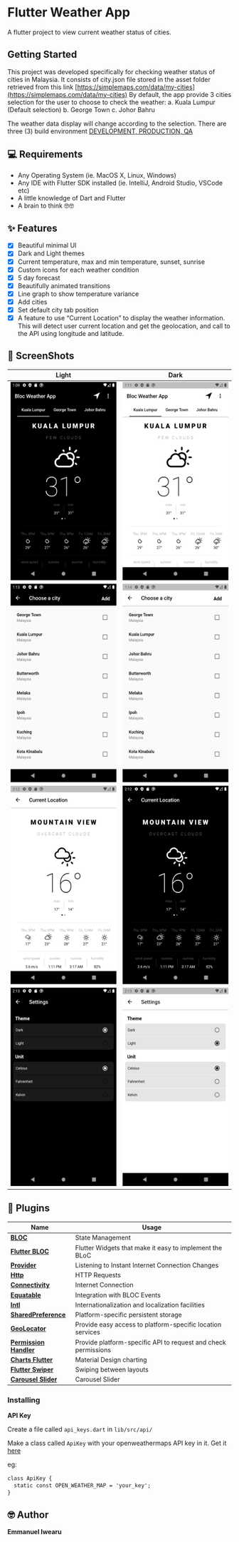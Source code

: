 # Flutter Weather App

A flutter project to view current weather status of cities.

## Getting Started

This project was developed specifically for checking weather status of cities in Malaysia. It consists of city.json file
stored in the asset folder retrieved from this link [https://simplemaps.com/data/my-cities](https://simplemaps.com/data/my-cities)
By default, the app provide 3 cities selection for the user to choose to check the weather: 
a.	Kuala Lumpur (Default selection)
b.	George Town
c.	Johor Bahru

The weather data display will change according to the selection. There are three (3) build environment [DEVELOPMENT, PRODUCTION, QA]()

## 💻 Requirements
* Any Operating System (ie. MacOS X, Linux, Windows)
* Any IDE with Flutter SDK installed (ie. IntelliJ, Android Studio, VSCode etc)
* A little knowledge of Dart and Flutter
* A brain to think 🤓🤓

## ✨ Features
- [x] Beautiful minimal UI
- [x] Dark and Light themes
- [x] Current temperature, max and min temperature, sunset, sunrise
- [x] Custom icons for each weather condition
- [x] 5 day forecast
- [x] Beautifully animated transitions
- [x] Line graph to show temperature variance
- [x] Add cities
- [x] Set default city tab position
- [x] A feature to use “Current Location” to display the weather information. This will detect user current location and get the geolocation, and call to the API using longitude and latitude. 

## 📸 ScreenShots

| Light| Dark|
|------|-------|
|<img src="screenshots/1.png" width="250" height="445">|<img src="screenshots/2.png" width="250" height="445">|
|<img src="screenshots/4.png" width="250" height="445">|<img src="screenshots/5.png" width="250" height="445">|
|<img src="screenshots/6.png" width="250" height="445">|<img src="screenshots/7.png" width="250" height="445">|
|<img src="screenshots/8.png" width="250" height="445">|<img src="screenshots/9.png" width="250" height="445">|


## 🔌 Plugins
| Name | Usage |
|------|-------|
|[**BLOC**](https://pub.dev/packages/bloc)| State Management |
|[**Flutter BLOC**](https://pub.dev/packages/flutter_bloc)| Flutter Widgets that make it easy to implement the BLoC |
|[**Provider**](https://pub.dev/packages/provider)| Listening to Instant Internet Connection Changes |
|[**Http**](https://pub.dev/packages/http)| HTTP Requests|
|[**Connectivity**](https://pub.dev/packages/connectivity)| Internet Connection|
|[**Equatable**](https://pub.dev/packages/equatable)| Integration with BLOC Events |
|[**Intl**](https://pub.dev/packages/intl)| Internationalization and localization facilities |
|[**SharedPreference**](https://pub.dev/packages/shared_preferences)| Platform-specific persistent storage  |
|[**GeoLocator**](https://pub.dev/packages/geolocator)| Provide easy access to platform-specific location services  |
|[**Permission Handler**](https://pub.dev/packages/permission_handler)| Provide platform-specific API to request and check permissions |
|[**Charts Flutter**](https://pub.dev/packages/charts_flutter)| Material Design charting |
|[**Flutter Swiper**](https://pub.dev/packages/flutter_swiper)| Swiping between layouts |
|[**Carousel Slider**](https://pub.dev/packages/carousel_slider)| Carousel Slider |


### Installing

**API Key**

Create a file called `api_keys.dart` in `lib/src/api/`

Make a class called `ApiKey` with your openweathermaps API key in it. Get it [here](https://openweathermap.org/api)

eg:
  ```
  class ApiKey {
    static const OPEN_WEATHER_MAP = 'your_key';
  }
  ```

## 🤓 Author
**Emmanuel Iwearu** 

